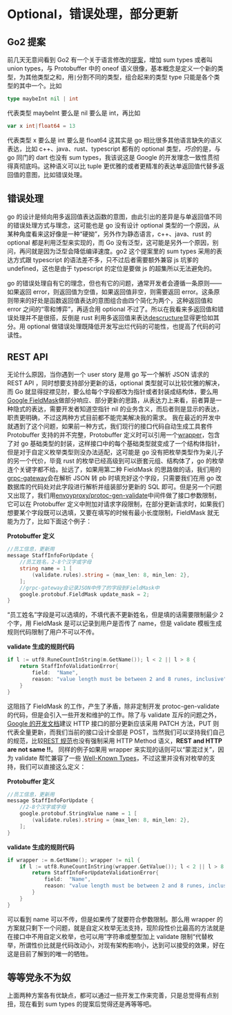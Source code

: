 # Optional，错误处理，部分更新

## Go2 提案

前几天无意间看到 Go2 有一个关于语言修改的[提案](https://github.com/golang/go/issues/19412)，增加 sum types 或者叫 union types，与 Protobuffer 中的 oneof 语义很像，基本概念是定义一个新的类型，为其他类型之和，用`|`分割不同的类型，组合起来的类型 type 只能是各个类型的其中一个。比如

```go
type maybeInt nil | int
```

代表类型 maybeInt 要么是 nil 要么是 int，再比如

```go
var x int|float64 = 13
```

代表类型 x 要么是 int 要么是 float64
这其实是 go 相比很多其他语言缺失的语义表达，比如 c++、java、rust、typescript 都有的 optional 类型，*巧合*的是，与 go 同门的 dart 也没有 sum types，我该说这是 Google 的开发理念一致性贯彻得真彻底吗。这种语义可以比 tuple 更优雅的或者更精准的表达单返回值代替多返回值的意图，比如错误处理。

## 错误处理

go 的设计是倾向用多返回值表达函数的意图，由此引出的差异是与单返回值不同的错误处理方式与理念，这可能也是 go 没有设计 optional 类型的一个原因，从某种角度看来这好像是一种“硬拗”，另外作为静态语言，c++、java、rust 的 optional 都是利用泛型来实现的，而 Go 没有泛型，这可能是另外一个原因，别问，再问就是因为泛型会降低编译速度。go2 这个提案里的 sum types 采用的表达方式跟 typescript 的语法差不多，只不过后者需要额外兼容 js 坑爹的 undefined，这也是由于 typescript 的定位是要做 js 的超集所以无法避免的。

go 的错误处理自有它的理念，但也有它的问题，通常开发者会遵循一条原则——如果返回 error，则返回值为空值，如果返回值非空，则需要返回 error。这条原则带来的好处是函数返回值表达的意图组合由四个简化为两个，这种返回值和 error 之间的“零和博弈”，再适合用 optional 不过了。所以在我看来多返回值和错误处理并不是很搭，反倒是 rust 利用多返回值来表达[descructure](https://doc.rust-lang.org/stable/rust-by-example/flow_control/match/destructuring/destructure_structures.html)显得更恰如其分。用 optional 做错误处理既降低开发写出烂代码的可能性，也提高了代码的可读性。

## REST API

无论什么原因，当你遇到一个 user story 是用 go 写一个解析 JSON 请求的 REST API ，同时想要支持部分更新的话，optional 类型就可以比较优雅的解决，而 Go 就显得捉襟见肘，要么给每个字段都改为指针或者封装成结构体，要么用[Google FieldMask](https://developers.google.com/protocol-buffers/docs/reference/google.protobuf#fieldmask)做部分响应、部分更新的思路，从表达力上来看，前者算是一种隐式的表达，需要开发者知道空指针 nil 的业务含义，而后者则是显示的表达，职责更明确，不过这两种方式目前都不能完美解决我的需求。
我在最近的开发中就遇到了这个问题，如果前一种方式，我们现行的接口代码自动生成工具套件 Protobuffer 支持的并不完整，Protobuffer 定义时可以引用一个[wrapper](https://github.com/protocolbuffers/protobuf/blob/master/src/google/protobuf/wrappers.proto)，包含了对 go 基础类型的封装，这样接口中的每个基础类型就变成了一个结构体指针，但是对于自定义枚举类型则没办法适配，这可能是 go 没有把枚举类型作为亲儿子的另一个代价，毕竟 rust 的枚举已经高级到可以嵌套元组、结构体了，go 的枚举连个关键字都不给。扯远了，如果用第二种 FieldMask 的思路做的话，我们用的[grpc-gateway](https://github.com/grpc-ecosystem/grpc-gateway)会在解析 JSON 转 pb 时填充好这个字段，只需要我们在用 go 改数据库的代码处对此字段进行解析并组装部分更新的 SQL 即可。但是另一个问题又出现了，我们用[envoyproxy/protoc-gen-validate](https://github.com/envoyproxy/protoc-gen-validate)中间件做了接口参数限制，它可以在 Protobuffer 定义中附加对请求字段限制，在部分更新请求时，如果我们想要某个字段既可以选填，又要在填写的时候有最小长度限制，FieldMask 就无能为力了，比如下面这个例子：

**Protobuffer 定义**

```go
//员工信息，更新用
message StaffInfoForUpdate {
    //员工姓名，2-8个汉字或字母
    string name = 1 [
        (validate.rules).string = {max_len: 8, min_len: 2},
    ];
    //grpc-gateway会记录JSON中传了的字段到FieldMask中
    google.protobuf.FieldMask update_mask = 2;
}
```

“员工姓名”字段是可以选填的，不填代表不更新姓名，但是填的话需要限制最少 2 个字，用 FieldMask 是可以记录到用户是否传了 name，但是 validate 模板生成规则代码限制了用户不可以不传。

**validate 生成的规则代码**

```go
if l := utf8.RuneCountInString(m.GetName()); l < 2 || l > 8 {
    return StaffInfoValidationError{
        field:  "Name",
        reason: "value length must be between 2 and 8 runes, inclusive",
    }
}
```

这阻挡了 FieldMask 的工作，产生了矛盾，除非定制开发 protoc-gen-validate 的代码，但是会引入一些开发和维护的工作。除了与 validate 互斥的问题之外，[Google 的开发文档](https://developers.google.com/protocol-buffers/docs/reference/google.protobuf#considerations-for-http-rest)建议 HTTP 接口的部分更新应该采用 PATCH 方法，PUT 则代表全量更新，而我们当前的接口设计全部是 POST，当然我们可以坚持我们自己的规范，比较[REST 规范](https://restfulapi.net/)也没有强制采用 HTTP Method 语义，**REST and HTTP are not same !!**。
同样的例子如果用 wrapper 来实现的话则可以“蒙混过关”，因为 validate 帮忙兼容了一些 [Well-Known Types](https://github.com/envoyproxy/protoc-gen-validate#well-known-types-wkts)，不过这里并没有对枚举的支持，我们可以直接这么定义：

**Protobuffer 定义**

```go
//员工信息，更新用
message StaffInfoForUpdate {
    //2-8个汉字或字母
    google.protobuf.StringValue name = 1 [
        (validate.rules).string = {max_len: 8, min_len: 2},
    ];
}
```

**validate 生成的规则代码**

```go
if wrapper := m.GetName(); wrapper != nil {
    if l := utf8.RuneCountInString(wrapper.GetValue()); l < 2 || l > 8 {
        return StaffInfoForUpdateValidationError{
            field:  "Name",
            reason: "value length must be between 2 and 8 runes, inclusive",
        }
    }
}
```

可以看到 name 可以不传，但是如果传了就要符合参数限制。那么用 wrapper 的方案就只剩下一个问题，就是自定义枚举无法支持，现阶段性价比最高的方法就是在接口中不用自定义枚举，也可以用”字符串或整型加上 validate 限制“代替枚举，所谓性价比就是代码改动小，对现有架构影响小，达到可以接受的效果，好在这是目前了解到的唯一的牺牲。

## 等等党永不为奴

上面两种方案各有优缺点，都可以通过一些开发工作来完善，只是总觉得有点别扭，现在看到 sum types 的提案后觉得还是再等等吧。
